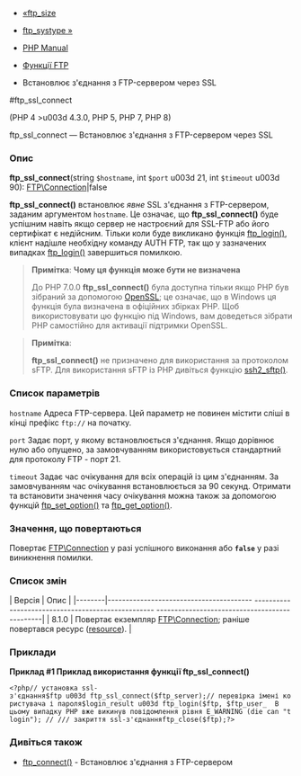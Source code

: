 - [«ftp_size](function.ftp-size.md)
- [ftp_systype »](function.ftp-systype.md)

- [PHP Manual](index.md)
- [Функції FTP](ref.ftp.md)
- Встановлює з'єднання з FTP-сервером через SSL

#ftp_ssl_connect

(PHP 4 \>u003d 4.3.0, PHP 5, PHP 7, PHP 8)

ftp_ssl_connect — Встановлює з'єднання з FTP-сервером через SSL

### Опис

**ftp_ssl_connect**(string `$hostname`, int `$port` u003d 21, int `$timeout`
u003d 90): [FTP\Connection](class.ftp-connection.md)\|false

**ftp_ssl_connect()** встановлює *явне* SSL з'єднання з
FTP-сервером, заданим аргументом `hostname`. Це означає, що
**ftp_ssl_connect()** буде успішним навіть якщо сервер не настроєний для
SSL-FTP або його сертифікат є недійсним. Тільки коли буде викликано
функція [ftp_login()](function.ftp-login.md), клієнт надішле
необхідну команду AUTH FTP, так що у зазначених випадках
[ftp_login()](function.ftp-login.md) завершиться помилкою.

> **Примітка**: **Чому ця функція може бути не визначена**
>
> До PHP 7.0.0 **ftp_ssl_connect()** була доступна тільки якщо PHP був
> зібраний за допомогою [OpenSSL](ref.openssl.md); це означає, що в
> Windows ця функція була визначена в офіційних збірках PHP.
> Щоб використовувати цю функцію під Windows, вам доведеться зібрати PHP
> самостійно для активації підтримки OpenSSL.

> **Примітка**:
>
> **ftp_ssl_connect()** не призначено для використання за протоколом
> sFTP. Для використання sFTP із PHP дивіться функцію
> [ssh2_sftp()](function.ssh2-sftp.md).

### Список параметрів

`hostname`
Адреса FTP-сервера. Цей параметр не повинен містити сліші в кінці
префікс `ftp://` на початку.

`port`
Задає порт, у якому встановлюється з'єднання. Якщо дорівнює нулю або
опущено, за замовчуванням використовується стандартний для протоколу FTP - порт
21.

`timeout`
Задає час очікування для всіх операцій із цим з'єднанням. За замовчуванням
час очікування встановлюється за 90 секунд. Отримати та встановити
значення часу очікування можна також за допомогою функцій
[ftp_set_option()](function.ftp-set-option.md) та
[ftp_get_option()](function.ftp-get-option.md).

### Значення, що повертаються

Повертає [FTP\Connection](class.ftp-connection.md) у разі
успішного виконання або **`false`** у разі виникнення помилки.

### Список змін

| Версія | Опис |
|--------|---------------------------------------- -------------------------------------------------- ----------------------------------------------|
| 8.1.0 | Повертає екземпляр [FTP\Connection](class.ftp-connection.md); раніше повертався ресурс ([resource](language.types.resource.md)). |

### Приклади

**Приклад #1 Приклад використання функції **ftp_ssl_connect()****

` <?php// установка ssl-з'єднання$ftp u003d ftp_ssl_connect($ftp_server);// перевірка імені користувача і пароля$login_result u003d ftp_login($ftp, $ftp_user_  В цьому випадку PHP вже викинув повідомлення рівня E_WARNING (die can "t login"); // /// закриття ssl-з'єднанняftp_close($ftp);?> `

### Дивіться також

- [ftp_connect()](function.ftp-connect.md) - Встановлює
з'єднання з FTP-сервером
